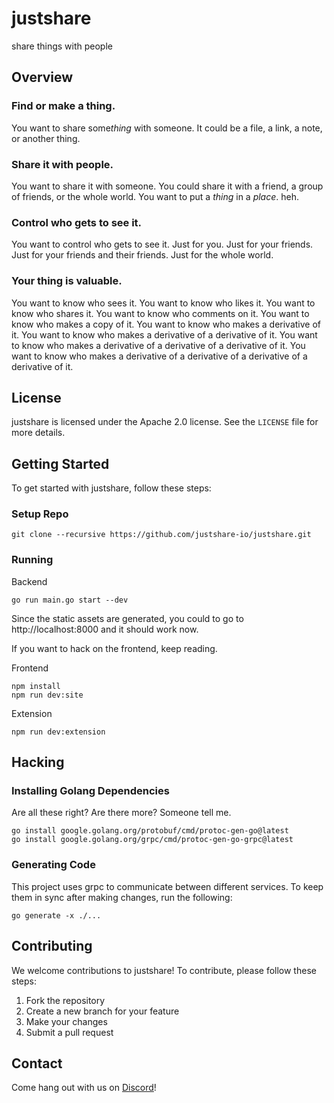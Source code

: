 # justshare

share things with people

## Overview

### Find or make a thing.
You want to share some*thing* with someone. It could be a file, a link, a note, or another thing.

### Share it with people.
You want to share it with someone. You could share it with a friend, a group of friends, or the whole world. You want to put a *thing* in a *place*. heh.

### Control who gets to see it.
You want to control who gets to see it. Just for you. Just for your friends. Just for your friends and their friends. Just for the whole world.

### Your thing is valuable.
You want to know who sees it. You want to know who likes it. You want to know who shares it. You want to know who comments on it. You want to know who makes a copy of it. You want to know who makes a derivative of it. You want to know who makes a derivative of a derivative of it. You want to know who makes a derivative of a derivative of a derivative of it. You want to know who makes a derivative of a derivative of a derivative of a derivative of it. 

## License

justshare is licensed under the Apache 2.0 license. See the `LICENSE` file for more details.

## Getting Started

To get started with justshare, follow these steps:

### Setup Repo

```shell
git clone --recursive https://github.com/justshare-io/justshare.git
```

### Running
Backend
```shell
go run main.go start --dev
```

Since the static assets are generated, you could to go to http://localhost:8000 and it should work now.

If you want to hack on the frontend, keep reading.

Frontend
```shell
npm install
npm run dev:site
```

Extension
```shell
npm run dev:extension
````

## Hacking

### Installing Golang Dependencies

Are all these right? Are there more? Someone tell me.
```shell
go install google.golang.org/protobuf/cmd/protoc-gen-go@latest
go install google.golang.org/grpc/cmd/protoc-gen-go-grpc@latest
```

### Generating Code
This project uses grpc to communicate between different services. To keep them in sync after making changes, run the following:
```shell
go generate -x ./...
```

## Contributing

We welcome contributions to justshare! To contribute, please follow these steps:

1. Fork the repository
2. Create a new branch for your feature
3. Make your changes
4. Submit a pull request

## Contact

Come hang out with us on [Discord](https://discord.gg/jSWJCHCV)!
